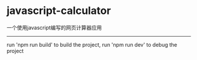 # javascript-calculator
一个使用javascript编写的网页计算器应用

---

run 'npm run build' to build the project,
run 'npm run dev' to debug the project